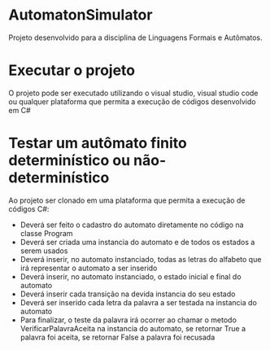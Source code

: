# AutomatonSimulator
Projeto desenvolvido para a disciplina de Linguagens Formais e Autômatos.

# Executar o projeto
O projeto pode ser executado utilizando o visual studio, visual studio code ou qualquer plataforma que permita a execução de códigos desenvolvido em C#

# Testar um autômato finito determinístico ou não-determinístico
Ao projeto ser clonado em uma plataforma que permita a execução de códigos C#:
- Deverá ser feito o cadastro do automato diretamente no código na classe Program
- Deverá ser criada uma instancia do automato e de todos os estados a serem usados
- Deverá inserir, no automato instanciado, todas as letras do alfabeto que irá representar o automato a ser inserido
- Deverá inserir, no automato instanciado, o estado inicial e final do automato
- Deverá inserir cada transição na devida instancia do seu estado
- Deverá ser inserido cada letra da palavra a ser testada na instancia do automato
- Para finalizar, o teste da palavra irá ocorrer ao chamar o metodo VerificarPalavraAceita na instancia do automato, se retornar True a palavra foi aceita, se retornar False a palavra foi recusada
